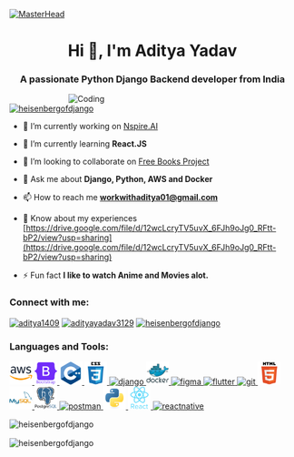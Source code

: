 [![MasterHead](https://www.pega.com/sites/default/files/styles/2560/public/media/images/2021-10/CM-hero-bg%402x.jpg?itok=haGjoatN)]()
<h1 align="center">Hi 👋, I'm Aditya Yadav</h1>
<h3 align="center">A passionate Python Django Backend developer from India</h3>
<img align="right" alt="Coding" width="400" src="https://i.pinimg.com/originals/d3/db/e3/d3dbe3af0dfef384f824ef40c1af36f7.gif">

<p align="left"> <a href="https://github.com/ryo-ma/github-profile-trophy"><img src="https://github-profile-trophy.vercel.app/?username=heisenbergofdjango" alt="heisenbergofdjango" /></a> </p>

- 🔭 I’m currently working on [Nspire.AI](web.nspire.ai)

- 🌱 I’m currently learning **React.JS**

- 👯 I’m looking to collaborate on [Free Books Project](https://github.com/HeisenbergOfDjango/Book-App)

- 💬 Ask me about **Django, Python, AWS and Docker**

- 📫 How to reach me **workwithaditya01@gmail.com**

- 📄 Know about my experiences [https://drive.google.com/file/d/12wcLcryTV5uvX_6FJh9oJg0_RFtt-bP2/view?usp=sharing](https://drive.google.com/file/d/12wcLcryTV5uvX_6FJh9oJg0_RFtt-bP2/view?usp=sharing)

- ⚡ Fun fact **I like to watch Anime and Movies alot.**

<h3 align="left">Connect with me:</h3>
<p align="left">
<a href="https://linkedin.com/in/aditya1409" target="blank"><img align="center" src="https://raw.githubusercontent.com/rahuldkjain/github-profile-readme-generator/master/src/images/icons/Social/linked-in-alt.svg" alt="aditya1409" height="30" width="40" /></a>
<a href="https://instagram.com/adityayadav3129" target="blank"><img align="center" src="https://raw.githubusercontent.com/rahuldkjain/github-profile-readme-generator/master/src/images/icons/Social/instagram.svg" alt="adityayadav3129" height="30" width="40" /></a>
<a href="https://www.leetcode.com/heisenbergofdjango" target="blank"><img align="center" src="https://raw.githubusercontent.com/rahuldkjain/github-profile-readme-generator/master/src/images/icons/Social/leet-code.svg" alt="heisenbergofdjango" height="30" width="40" /></a>
</p>

<h3 align="left">Languages and Tools:</h3>
<p align="left"> <a href="https://aws.amazon.com" target="_blank" rel="noreferrer"> <img src="https://raw.githubusercontent.com/devicons/devicon/master/icons/amazonwebservices/amazonwebservices-original-wordmark.svg" alt="aws" width="40" height="40"/> </a> <a href="https://getbootstrap.com" target="_blank" rel="noreferrer"> <img src="https://raw.githubusercontent.com/devicons/devicon/master/icons/bootstrap/bootstrap-plain-wordmark.svg" alt="bootstrap" width="40" height="40"/> </a> <a href="https://www.w3schools.com/cpp/" target="_blank" rel="noreferrer"> <img src="https://raw.githubusercontent.com/devicons/devicon/master/icons/cplusplus/cplusplus-original.svg" alt="cplusplus" width="40" height="40"/> </a> <a href="https://www.w3schools.com/css/" target="_blank" rel="noreferrer"> <img src="https://raw.githubusercontent.com/devicons/devicon/master/icons/css3/css3-original-wordmark.svg" alt="css3" width="40" height="40"/> </a> <a href="https://www.djangoproject.com/" target="_blank" rel="noreferrer"> <img src="https://cdn.worldvectorlogo.com/logos/django.svg" alt="django" width="40" height="40"/> </a> <a href="https://www.docker.com/" target="_blank" rel="noreferrer"> <img src="https://raw.githubusercontent.com/devicons/devicon/master/icons/docker/docker-original-wordmark.svg" alt="docker" width="40" height="40"/> </a> <a href="https://www.figma.com/" target="_blank" rel="noreferrer"> <img src="https://www.vectorlogo.zone/logos/figma/figma-icon.svg" alt="figma" width="40" height="40"/> </a> <a href="https://flutter.dev" target="_blank" rel="noreferrer"> <img src="https://www.vectorlogo.zone/logos/flutterio/flutterio-icon.svg" alt="flutter" width="40" height="40"/> </a> <a href="https://git-scm.com/" target="_blank" rel="noreferrer"> <img src="https://www.vectorlogo.zone/logos/git-scm/git-scm-icon.svg" alt="git" width="40" height="40"/> </a> <a href="https://www.w3.org/html/" target="_blank" rel="noreferrer"> <img src="https://raw.githubusercontent.com/devicons/devicon/master/icons/html5/html5-original-wordmark.svg" alt="html5" width="40" height="40"/> </a> <a href="https://www.mysql.com/" target="_blank" rel="noreferrer"> <img src="https://raw.githubusercontent.com/devicons/devicon/master/icons/mysql/mysql-original-wordmark.svg" alt="mysql" width="40" height="40"/> </a> <a href="https://www.postgresql.org" target="_blank" rel="noreferrer"> <img src="https://raw.githubusercontent.com/devicons/devicon/master/icons/postgresql/postgresql-original-wordmark.svg" alt="postgresql" width="40" height="40"/> </a> <a href="https://postman.com" target="_blank" rel="noreferrer"> <img src="https://www.vectorlogo.zone/logos/getpostman/getpostman-icon.svg" alt="postman" width="40" height="40"/> </a> <a href="https://www.python.org" target="_blank" rel="noreferrer"> <img src="https://raw.githubusercontent.com/devicons/devicon/master/icons/python/python-original.svg" alt="python" width="40" height="40"/> </a> <a href="https://reactjs.org/" target="_blank" rel="noreferrer"> <img src="https://raw.githubusercontent.com/devicons/devicon/master/icons/react/react-original-wordmark.svg" alt="react" width="40" height="40"/> </a> <a href="https://reactnative.dev/" target="_blank" rel="noreferrer"> <img src="https://reactnative.dev/img/header_logo.svg" alt="reactnative" width="40" height="40"/> </a> </p>

<p><img align="center" src="https://github-readme-stats.vercel.app/api/top-langs?username=heisenbergofdjango&show_icons=true&locale=en&layout=compact" alt="heisenbergofdjango" /></p>

<p><img align="center" src="https://github-readme-streak-stats.herokuapp.com/?user=heisenbergofdjango&" alt="heisenbergofdjango" /></p>
